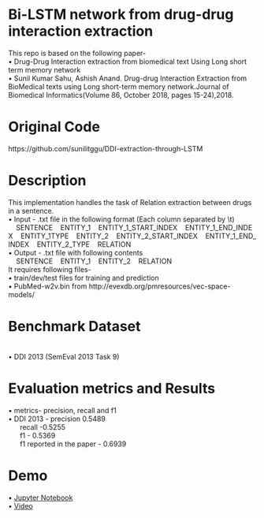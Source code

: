 <h1> Bi-LSTM network from drug-drug interaction extraction</h1>
  This repo is based on the following paper-</br>
 •	 Drug-Drug Interaction extraction from biomedical text Using Long short term memory network</br>
 •	 Sunil Kumar Sahu, Ashish Anand. Drug-drug Interaction Extraction from BioMedical texts using Long short-term memory network.Journal of Biomedical Informatics(Volume 86, October 2018, pages 15-24),2018.
 
<h1>Original Code</h1>
https://github.com/sunilitggu/DDI-extraction-through-LSTM
<h1>Description</h1>
  This implementation handles the task of Relation extraction between drugs in a sentence.</br>
   •	Input - .txt file in the following format (Each column separated by \t)</br>
&nbsp;&nbsp;&nbsp;&nbsp;SENTENCE&nbsp;&nbsp;&nbsp;&nbsp;ENTITY_1&nbsp;&nbsp;&nbsp;&nbsp;ENTITY_1_START_INDEX&nbsp;&nbsp;&nbsp;&nbsp;ENTITY_1_END_INDEX&nbsp;&nbsp;&nbsp;&nbsp;ENTITY_1TYPE&nbsp;&nbsp;&nbsp;&nbsp;ENTITY_2&nbsp;&nbsp;&nbsp;&nbsp;ENTITY_2_START_INDEX&nbsp;&nbsp;&nbsp;&nbsp;ENTITY_1_END_INDEX&nbsp;&nbsp;&nbsp;&nbsp;ENTITY_2_TYPE&nbsp;&nbsp;&nbsp;&nbsp;RELATION</br>
   •	Output - .txt file with following contents</br>
&nbsp;&nbsp;&nbsp;&nbsp;SENTENCE&nbsp;&nbsp;&nbsp;&nbsp;ENTITY_1&nbsp;&nbsp;&nbsp;&nbsp;ENTITY_2&nbsp;&nbsp;&nbsp;&nbsp;RELATION</br>
  It requires following files-</br>
   • train/dev/test files for training and prediction</br>
   • PubMed-w2v.bin from http://evexdb.org/pmresources/vec-space-models/</br>
 
<h1>Benchmark Dataset</h1></br>
 •	DDI 2013 (SemEval 2013 Task 9)</br>
 
 <h1>Evaluation metrics and Results</h1>
  •	metrics- precision, recall and f1</br>
 •	DDI 2013 - precision 0.5489</br>
&nbsp;&nbsp;&nbsp;&nbsp;&nbsp;&nbsp;recall  -0.5255</br>
&nbsp;&nbsp;&nbsp;&nbsp;&nbsp;&nbsp;f1 - 0.5369 </br>
&nbsp;&nbsp;&nbsp;&nbsp;&nbsp;&nbsp;f1 reported in the paper - 0.6939</br>

 <h1> Demo</h1>
  • <a href=https://github.com/samhithr/ditk/blob/develop/extraction/relation/RelationExtractionImpl/notebook/RelationExtraction_impl.ipynb>Jupyter Notebook</a></br>
  • <a href=https://youtu.be/eNgn_f3XNdg>Video</a></br>
